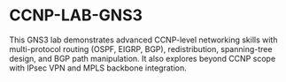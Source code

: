 # CCNP-LAB-GNS3
This GNS3 lab demonstrates advanced CCNP-level networking skills with multi-protocol routing (OSPF, EIGRP, BGP), redistribution, spanning-tree design, and BGP path manipulation. It also explores beyond CCNP scope with IPsec VPN and MPLS backbone integration.
